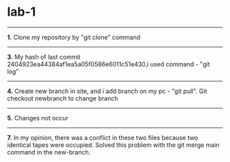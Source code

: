 # lab-1 
***
**1.** Clone my repository by "git clone" command
***
**3.** My hash of last commit 2404923ea44384af1ea5a05f0586e6011c51e430,i used command - "git log"
***
**4.** Create new branch in site, and i add branch on my pc - "git pull". Git checkout newbranch to change branch
***
**5.** Changes not occur 
***
**7.** In my opinion, there was a conflict in these two files because two identical tapes were occupied. Solved this problem with the git merge main command in the new-branch.
